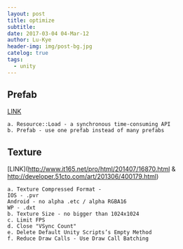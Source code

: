 ```yaml
---
layout: post
title: optimize
subtitle: 
date: 2017-03-04 04-Mar-12
author: Lu-Kye
header-img: img/post-bg.jpg
catelog: true
tags: 
  - unity
---
```

## Prefab
[LINK](http://www.xuanyusong.com/archives/2799)

```
a. Resource::Load - a synchronous time-consuming API
b. Prefab - use one prefab instead of many prefabs
```

## Texture
[LINK](http://www.it165.net/pro/html/201407/16870.html & http://developer.51cto.com/art/201306/400179.html) 

```
a. Texture Compressed Format -
IOS - .pvr
Android - no alpha .etc / alpha RGBA16
WP - .dxt 
b. Texture Size - no bigger than 1024x1024
c. Limit FPS 
d. Close "VSync Count"
e. Delete Default Unity Scripts’s Empty Method
f. Reduce Draw Calls - Use Draw Call Batching  
```
     
